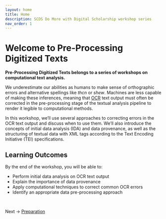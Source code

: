 ```yaml
---
layout: home
title: Home
description: SCDS Do More with Digital Scholarship workshop series
nav_order: 1
---
```


# Welcome to Pre-Processing Digitized Texts

**Pre-Processing Digitized Texts belongs to a series of workshops on computational text analysis.**

We underestimate our abilities as humans to make sense of orthographic errors and alternative spellings like *thcn* or *shew*. Machines are less capable of making these inferences, meaning that [OCR](https://en.wikipedia.org/wiki/Optical_character_recognition) text output must often be corrected in the pre-processing stage of the textual analysis pipeline to render it legible to computational methods. 

In this workshop, we’ll use several approaches to correcting errors in the OCR text output and discuss when to use them. We’ll also introduce the concepts of initial data analysis (IDA) and data provenance, as well as the structuring of textual data with XML tags according to the Text Encoding Initiative (TEI) specifications.

## Learning Outcomes

By the end of the workshop, you will be able to:
* Perform initial data analysis on OCR text output
* Explain the importance of data provenance 
* Apply computational techniques to correct common OCR errors
* Identify an appropriate data pre-processing approach

<br />

Next -> [Preparation](preparation.html) 




